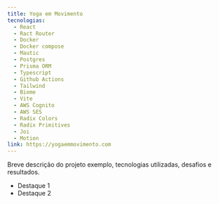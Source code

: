 ```yaml
---
title: Yoga em Movimento
tecnologias:
  - React
  - Ract Router
  - Docker
  - Docker compose
  - Mautic
  - Postgres
  - Prisma ORM
  - Typescript
  - Github Actions
  - Tailwind
  - Biome
  - Vite
  - AWS Cognito
  - AWS SES
  - Radix Colors
  - Radix Primitives
  - Joi
  - Motion
link: https://yogaemmovimento.com
---
```


Breve descrição do projeto exemplo, tecnologias utilizadas, desafios e resultados.

- Destaque 1
- Destaque 2
